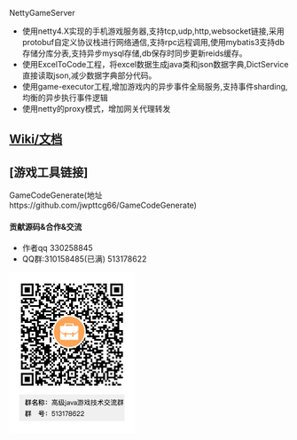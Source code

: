NettyGameServer

- 使用netty4.X实现的手机游戏服务器,支持tcp,udp,http,websocket链接,采用protobuf自定义协议栈进行网络通信,支持rpc远程调用,使用mybatis3支持db存储分库分表,支持异步mysql存储,db保存时同步更新reids缓存。
- 使用ExcelToCode工程，将excel数据生成java类和json数据字典,DictService直接读取json,减少数据字典部分代码。
- 使用game-executor工程,增加游戏内的异步事件全局服务,支持事件sharding,均衡的异步执行事件逻辑
- 使用netty的proxy模式，增加网关代理转发
## [Wiki/文档](https://github.com/jwpttcg66/NettyGameServer/wiki)
## [游戏工具链接]
  GameCodeGenerate(地址https://github.com/jwpttcg66/GameCodeGenerate)

#### 贡献源码&合作&交流

- 作者qq 330258845
- QQ群:310158485(已满)  513178622

![avatar](https://github.com/jwpttcg66/NettyGameServer/blob/master/qrcode.png)
